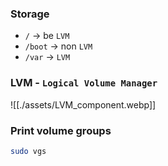### Storage
- `/` ->  be `LVM`
- `/boot` -> non `LVM`
- `/var` ->  `LVM` 



### LVM - `Logical Volume Manager`

![[./assets/LVM_component.webp]]

### Print volume groups
```sh
sudo vgs
```
